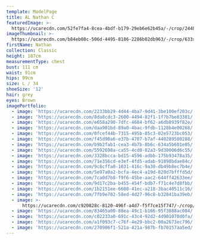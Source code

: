 ```yaml
---
template: ModelPage
title: AL Nathan C
featuredImage: >-
  https://ucarecdn.com/52fe7fa4-8cea-4bdf-b179-29eb6e62b45a/-/crop/2448x1313/0,0/-/preview/
imageThumbnail: >-
  https://ucarecdn.com/b84eb08c-506d-4495-8186-2286b02db963/-/crop/633x877/51,0/-/preview/
firstName: Nathan
collection: Classic
height: 187cm
measurementType: chest
bust: 111 cm
waist: 91cm
hips: 99cm
size: L / 34
shoeSize: '12'
hair: grey
eyes: Brown
imagePortfolio:
  - image: 'https://ucarecdn.com/2233bb29-4d44-4ba7-9d41-3be100ef203c/'
  - image: 'https://ucarecdn.com/8da8cdc3-2600-4494-82f1-1f7b7be83381/'
  - image: 'https://ucarecdn.com/e658a290-7dfc-4684-bf62-a6db8939f82e/'
  - image: 'https://ucarecdn.com/daa901bd-89a0-4bac-9fdb-1128b4e00268/'
  - image: 'https://ucarecdn.com/0fcef44b-7315-495b-85c3-02e5723bc053/'
  - image: 'https://ucarecdn.com/f45d90a6-e37b-4707-b7af-440289500288/'
  - image: 'https://ucarecdn.com/b9b2fab1-cea3-4b7b-8b6c-634a5b601e05/'
  - image: 'https://ucarecdn.com/5592698a-ca55-4cd0-82a3-9d38006d6c55/'
  - image: 'https://ucarecdn.com/3328bcca-bd15-4596-adbb-175b93478a35/'
  - image: 'https://ucarecdn.com/71e356cd-e3ef-4fd5-adab-91898bdae84c/'
  - image: 'https://ucarecdn.com/9c8cffa0-1031-416c-9a30-db49b8ec7b4e/'
  - image: 'https://ucarecdn.com/5e97a0a2-bcfa-4ec4-a19d-820d7bfffd5d/'
  - image: 'https://ucarecdn.com/7ca0d7b8-f9f6-45be-aac2-644ff42633ee/'
  - image: 'https://ucarecdn.com/9d17c2ba-b455-454f-bdb7-f71c4e7d8fbb/'
  - image: 'https://ucarecdn.com/1b2151ee-6608-41ec-a218-3bac40511c16/'
  - image: 'https://ucarecdn.com/7fb9e702-58ed-4d27-96c8-b32841ba39eb/'
  - image: >-
      https://ucarecdn.com/c920828c-8120-496f-a4d7-f5f7ce15f747/-/crop/1486x2157/70,0/-/preview/
  - image: 'https://ucarecdn.com/83465a00-88ea-49c1-b166-95f3888ac084/'
  - image: 'https://ucarecdn.com/c02233a0-691c-43c4-92d2-4d901070d0fa/'
  - image: 'https://ucarecdn.com/a1f093c7-c76f-4e29-bbc2-00a2673ec796/'
  - image: 'https://ucarecdn.com/270906f1-521a-421a-987b-fb70157aa5ed/'
---
```


